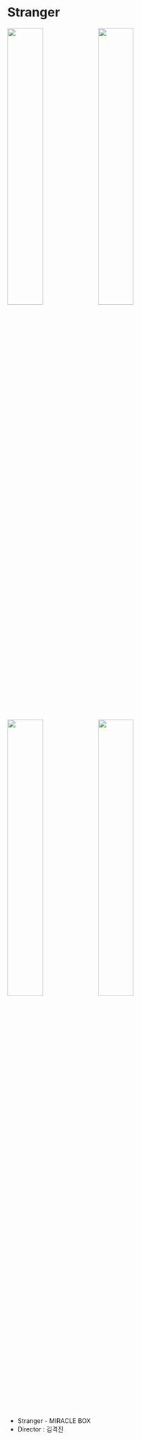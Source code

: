 # Stranger

<img src="https://github.com/Gyokujin/Stranger/assets/74170514/4861c965-eb51-4693-8fa8-8353d15d510a" width=40% height=40%>
<img src="https://github.com/Gyokujin/Stranger/assets/74170514/a21782af-c9ef-4ae0-96ca-6e9fd774365d" width=40% height=40%>
<img src="https://github.com/Gyokujin/Stranger/assets/74170514/7087e680-e1db-46d0-b67d-56d373514187" width=40% height=40%>
<img src="https://github.com/Gyokujin/Stranger/assets/74170514/1c6fa6d2-9867-48df-8c39-0aa24766f7c0" width=40% height=40%>

- Stranger - MIRACLE BOX
- Director : 김격진
